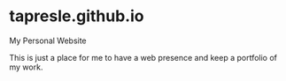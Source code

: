tapresle.github.io
==================

My Personal Website

This is just a place for me to have a web presence and keep a portfolio of my work.
